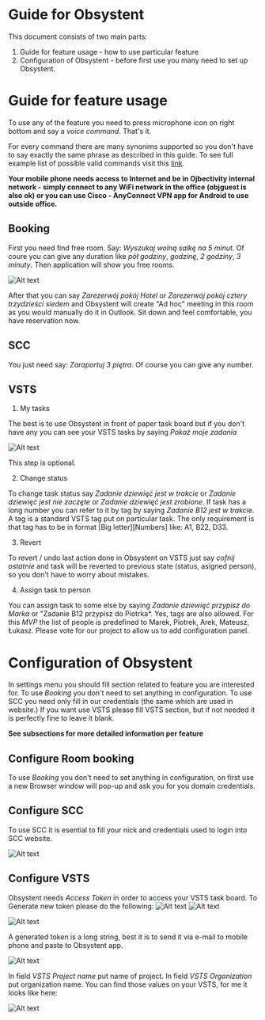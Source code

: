 # Guide for Obsystent
This document consists of two main parts:
1. Guide for feature usage - how to use particular feature
2. Configuration of Obsystent - before first use you many need to set up Obsystent.

# Guide for feature usage

To use any of the feature you need to press microphone icon on right bottom and say a *voice command*.
That's it.

For every command there are many synonims supported so you don't have to say exactly the same phrase as described in this guide. To see full example list of possible valid commands visit this [link](https://gist.github.com/brokuene/844a9c34cee97552e2fc5545e30350d0).

**Your mobile phone needs access to Internet and be in Ojbectivity internal network - simply connect to any WiFi network in the office (objguest is also ok) or you can use Cisco - AnyConnect VPN app for Android to use outside office.**

## Booking
First you need find free room. Say: *Wyszukaj wolną salkę na 5 minut*. Of coure you can give any duration like *pół godziny*, *godzinę*, *2 godziny*, *3 minuty*.
Then application will show you free rooms.

![Alt text](img/booking1.png?raw=true "Title")

After that you can say *Zarezerwój pokój Hotel* or *Zarezerwój pokój cztery trzydzieści siedem* and Obsystent will create "Ad hoc" meeting in this room as you would manually do it in Outlook. Sit down and feel comfortable, you have reservation now.

## SCC
You just need say: *Zaraportuj 3 piętra*. Of course you can give any number.

## VSTS

1. My tasks

The best is to use Obsystent in front of paper task board but if you don't have any you can see your VSTS tasks by saying *Pokaż moje zadania*

![Alt text](img/vsts1.png?raw=true "Title")

This step is optional.

2. Change status

To change task status say *Zadanie dziewięć jest w trakcie* or *Zadanie dziewięć jest nie zaczęte* or *Zadanie dziewięć jest zrobione*.
If task has a long number you can refer to it by tag by saying *Zadanie B12 jest w trakcie*.
A tag is a standard VSTS tag put on particular task. The only requirement is that tag has to be in format [Big letter][Numbers] like: A1, B22, D33.

3. Revert

To revert / undo last action done in Obsystent on VSTS just say *cofnij ostatnie* and task will be reverted to previous state (status, asigned person), so you don't have to worry about mistakes.

4. Assign task to person

You can assign task to some else by saying *Zadanie dziewięć przypisz do Marka* or "Zadanie B12 przypisz do Piotrka*. Yes, tags are also allowed. For this *MVP* the list of people is predefined to Marek, Piotrek, Arek, Mateusz, Łukasz. Please vote for our project to allow us to add configuration panel.


# Configuration of Obsystent
In settings menu you should fill section related to feature you are interested for.
To use *Booking* you don't need to set anything in configuration.
To use SCC you need only fill in our credentials (the same which are used in website.)
If you want use VSTS please fill VSTS section, but if not needed it is perfectly fine to leave it blank.

**See subsections for more detailed information per feature**

## Configure Room booking
To use *Booking* you don't need to set anything in configuration, on first use a new Browser window will pop-up and ask you for you domain credentials.

## Configure SCC
To use SCC it is esential to fill your nick and credentials used to login into SCC website.

![Alt text](img/ob2.png?raw=true "Title")

## Configure VSTS
Obsystent needs *Access Token* in order to access your VSTS task board. 
To Generate new token please do the following:
![Alt text](img/vstsConfig1.png?raw=true "Title")
![Alt text](img/vstsConfig2.png?raw=true "Title")

![Alt text](img/vstsConfig3.png?raw=true "Title")

A generated token is a long string, best it is to send it via e-mail to mobile phone and paste to Obsystent app.

![Alt text](img/ob1.png?raw=true "Title")

In field *VSTS Project name* put name of project.
In field *VSTS Organization* put organization name.
You can find those values on your VSTS, for me it looks like here:

![Alt text](img/vstsConfig4.png?raw=true "Title")
